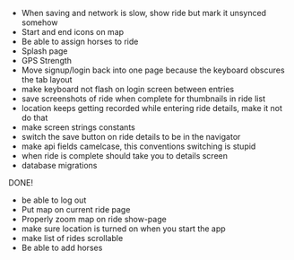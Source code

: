  - When saving and network is slow, show ride but mark it unsynced somehow
 - Start and end icons on map
 - Be able to assign horses to ride
 - Splash page
 - GPS Strength
 - Move signup/login back into one page because the keyboard obscures the tab layout
 - make keyboard not flash on login screen between entries
 - save screenshots of ride when complete for thumbnails in ride list
 - location keeps getting recorded while entering ride details, make it not do that
 - make screen strings constants
 - switch the save button on ride details to be in the navigator
 - make api fields camelcase, this conventions switching is stupid
 - when ride is complete should take you to details screen
 - database migrations

 
 DONE!
- be able to log out
- Put map on current ride page
- Properly zoom map on ride show-page
- make sure location is turned on when you start the app
- make list of rides scrollable
- Be able to add horses
